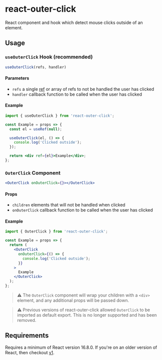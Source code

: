 # react-outer-click

React component and hook which detect mouse clicks outside of an element.

## Usage

### `useOuterClick` Hook (recommended)

```jsx
useOuterClick(refs, handler)
```

#### Parameters

- `refs` a single [ref](https://reactjs.org/docs/hooks-reference.html#useref) or array of refs to not be handled the user has clicked
- `handler` callback function to be called when the user has clicked 

#### Example

```jsx
import { useOuterClick } from 'react-outer-click';

const Example = props => {
  const el = useRef(null);

  useOuterClick(el, () => {
    console.log('Clicked outside');
  });

  return <div ref={el}>Example</div>;
};
```

### `OuterClick` Component

```jsx
<OuterClick onOuterClick={}></OuterClick>
```

#### Props

- `children` elements that will not be handled when clicked
- `onOuterClick` callback function to be called when the user has clicked

#### Example

```jsx
import { OuterClick } from 'react-outer-click';

const Example = props => {
  return (
    <OuterClick
      onOuterClick={() => {
        console.log('Clicked outside');
      }}
    >
      Example
    </OuterClick>
  );
};
```

> :warning: The `OuterClick` component will wrap your children with a `<div>` element, and any additional props will be passed down.

> :warning: Previous versions of react-outer-click allowed `OuterClick` to be imported as default export. This is no longer supported and has been removed.

## Requirements

Requires a minimum of React version 16.8.0. If you're on an older version of React, then checkout [v1](https://github.com/jacobbuck/react-outer-click/tree/v1).
